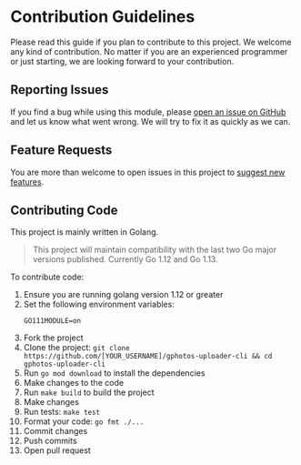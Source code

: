 # Contribution Guidelines
Please read this guide if you plan to contribute to this project. We welcome any kind of contribution. No matter if you are an experienced programmer or just starting, we are looking forward to your contribution.

## Reporting Issues
If you find a bug while using this module, please [open an issue on GitHub](https://github.com/sparkle3704/google-photos-api-client-go/issues/new?assignees=pacoorozco&labels=bug&template=bug_report.md) and let us know what went wrong. We will try to fix it as quickly as we can.

## Feature Requests
You are more than welcome to open issues in this project to [suggest new features](https://github.com/sparkle3704/google-photos-api-client-go/issues/new?assignees=&labels=feature+request&template=feature_request.md).

## Contributing Code
This project is mainly written in Golang.

> This project will maintain compatibility with the last two Go major versions published. Currently Go 1.12 and Go 1.13.

To contribute code:
1. Ensure you are running golang version 1.12 or greater
2. Set the following environment variables:
    ```
    GO111MODULE=on
    ```
3. Fork the project
4. Clone the project: `git clone https://github.com/[YOUR_USERNAME]/gphotos-uploader-cli && cd gphotos-uploader-cli`
5. Run `go mod download` to install the dependencies
6. Make changes to the code
7. Run `make build` to build the project
8. Make changes
9. Run tests: `make test`
10. Format your code: `go fmt ./...`
11. Commit changes
12. Push commits
13. Open pull request

